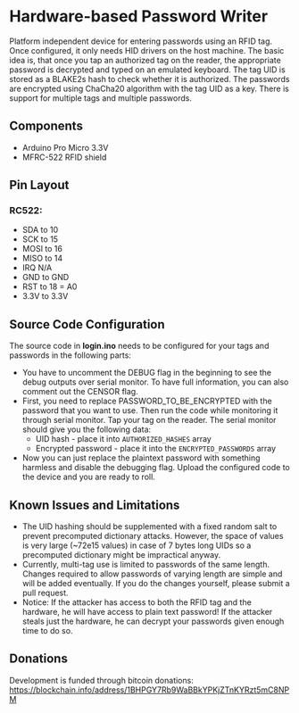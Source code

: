 # Hardware-based Password Writer
Platform independent device for entering passwords using an RFID tag. Once configured, it only needs HID drivers on the host machine. The basic idea is, that once you tap an authorized tag on the reader, the appropriate password is decrypted and typed on an emulated keyboard. The tag UID is stored as a BLAKE2s hash to check whether it is authorized. The passwords are encrypted using ChaCha20 algorithm with the tag UID as a key. There is support for multiple tags and multiple passwords.

## Components
- Arduino Pro Micro 3.3V
- MFRC-522 RFID shield

## Pin Layout

### RC522:
- SDA  to  10
- SCK  to  15
- MOSI to  16
- MISO to  14
- IRQ      N/A
- GND  to  GND
- RST  to  18 = A0
- 3.3V to  3.3V

## Source Code Configuration
The source code in **login.ino** needs to be configured for your tags and passwords in the following parts:
- You have to uncomment the DEBUG flag in the beginning to see the debug outputs over serial monitor. To have full information, you can also comment out the CENSOR flag.
- First, you need to replace PASSWORD_TO_BE_ENCRYPTED with the password that you want to use. Then run the code while monitoring it through serial monitor. Tap your tag on the reader. The serial monitor should give you the following data:
  - UID hash - place it into `AUTHORIZED_HASHES` array
  - Encrypted password - place it into the `ENCRYPTED_PASSWORDS` array
- Now you can just replace the plaintext password with something harmless and disable the debugging flag. Upload the configured code to the device and you are ready to roll.

## Known Issues and Limitations
- The UID hashing should be supplemented with a fixed random salt to prevent precomputed dictionary attacks. However, the space of values is very large (~72e15 values) in case of 7 bytes long UIDs so a precomputed dictionary might be impractical anyway.
- Currently, multi-tag use is limited to passwords of the same length. Changes required to allow passwords of varying length are simple and will be added eventually. If you do the changes yourself, please submit a pull request.
- Notice: If the attacker has access to both the RFID tag and the hardware, he will have access to plain text password! If the attacker steals just the hardware, he can decrypt your passwords given enough time to do so.

## Donations
Development is funded through bitcoin donations:
https://blockchain.info/address/1BHPGY7Rb9WaBBkYPKjZTnKYRzt5mC8NPM
